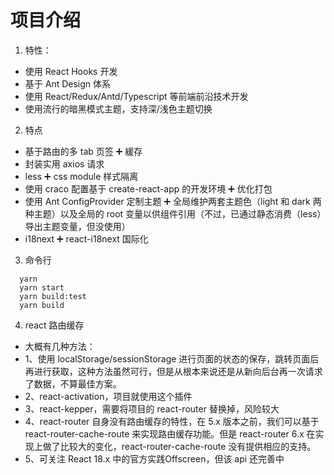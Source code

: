 # 项目介绍

1. 特性：
  - 使用 React Hooks 开发
  - 基于 Ant Design 体系
  - 使用 React/Redux/Antd/Typescript 等前端前沿技术开发
  - 使用流行的暗黑模式主题，支持深/浅色主题切换

2. 特点
  - 基于路由的多 tab 页签 ➕ 緩存
  - 封装实用 axios 请求
  - less ➕ css module 样式隔离
  - 使用 craco 配置基于 create-react-app 的开发环境 ➕ 优化打包
  - 使用 Ant ConfigProvider 定制主题 ➕ 全局维护两套主题色（light 和 dark 两种主题）以及全局的 root 变量以供组件引用（不过，已通过静态消费（less）导出主题变量，但没使用）
  - i18next ➕ react-i18next 国际化

3. 命令行
```
  yarn
  yarn start
  yarn build:test
  yarn build
```

4. react 路由缓存
  - 大概有几种方法：
  - 1、使用 localStorage/sessionStorage 进行页面的状态的保存，跳转页面后再进行获取，这种方法虽然可行，但是从根本来说还是从新向后台再一次请求了数据，不算最佳方案。
  - 2、react-activation，项目就使用这个插件
  - 3、react-kepper，需要将项目的 react-router 替换掉，风险较大
  - 4、react-router 自身没有路由缓存的特性，在 5.x 版本之前，我们可以基于 react-router-cache-route 来实现路由缓存功能。但是 react-router 6.x 在实现上做了比较大的变化，react-router-cache-route 没有提供相应的支持。
  - 5、可关注 React 18.x 中的官方实践Offscreen，但该 api 还完善中



